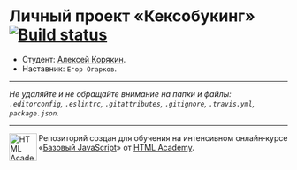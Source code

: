 # Личный проект «Кексобукинг» [![Build status][travis-image]][travis-url]

* Студент: [Алексей Корякин](https://up.htmlacademy.ru/javascript/11/user/368101).
* Наставник: `Егор Огарков`.

---

_Не удаляйте и не обращайте внимание на папки и файлы:_<br>
_`.editorconfig`, `.eslintrc`, `.gitattributes`, `.gitignore`, `.travis.yml`, `package.json`._

---

<a href="https://htmlacademy.ru/intensive/javascript"><img align="left" width="50" height="50" title="HTML Academy" src="https://up.htmlacademy.ru/static/img/intensive/javascript/logo-for-github.svg"></a>

Репозиторий создан для обучения на интенсивном онлайн‑курсе «[Базовый JavaScript](https://htmlacademy.ru/intensive/javascript)» от [HTML Academy](https://htmlacademy.ru).

[travis-image]: https://travis-ci.org/htmlacademy-javascript/368101-keksobooking.svg?branch=master
[travis-url]: https://travis-ci.org/htmlacademy-javascript/368101-keksobooking
